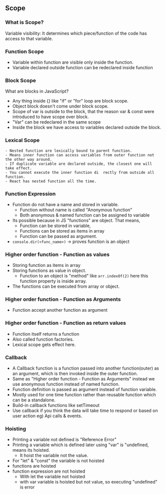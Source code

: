 ## Scope
### What is Scope?
Variable visibility: It determines which piece/function of the code has access to that variable.
### Function Scope
- Variable within function are visible only inside the function.
- Variable declared outside function can be redeclared inside function

### Block Scope
What are blocks in JavaScript?
- Any thing inside {} like "if" or "for" loop are block scope. 
- Object block doesn't come under block scope.
- Scope of var is outside to the block, that the reason var & const were introduced to have scope over block. 
- "Var" can be redeclared in the same scope
- Inside the block we have access to variables declared outside the block.

### Lexical Scope
    - Nested function are lexically bound to parent function. 
    - Means inner function can access variables from outer function not the other way around.
    - If duplicate variable are declared outside, the closest one will take effect.
    - You cannot execute the inner function di  rectly from outside all function.
    - React has nested function all the time.

### Function Expression
- Function do not have a name and stored in variable.
    - Function without name is called "Anonymous function"
    - Both anonymous & named function can be assigned to variable
- Its possible because in JS "functions" are object. That means,
    - Function can be stored in variable,
    - Functions can be stored as items in array
    - Function can be passed as argument.
- `console.dir(<func_name>)` -> proves function is an object

### Higher order function - Function as values
- Storing function as items in array
- Storing functions as value in object.
    - Function to an object is "method" like `arr.indexOf(2)` here this function property is inside array.
- The functions can be executed from array or object.

### Higher order function - Function as Arguments
- Function accept another function as argument

### Higher order function - Function as return values
- Function itself returns a function
- Also called function factories.
- Lexical scope gets effect here.

### Callback
- A Callback function is a function passed into another function(outer) as an argument, which is then invoked inside the outer function.
- Same as "Higher order function - Function as Arguments" instead we use anonymous function instead of named function.
- Function definition is passed as argument instead of function variable.
- Mostly used for one time function rather than reusable function which can be a standalone.
- Build-in callback functions like setTimeout
- Use callback if you think the data will take time to respond or based on user action eg) Api calls & events.

### Hoisting
- Printing a variable not defined is "Reference Error"
- Printing a variable which is defined later using "var" is "undefined, means its hoisted.
    - It hoist the variable not the value.
- For "let" & "const" the variable is not hoisted
- functions are hoisted
- function expression are not hoisted
    - With let the variable not hoisted
    - with var variable is hoisted but not value, so executing "undefined" is error